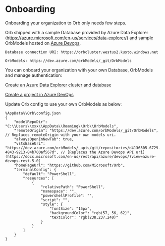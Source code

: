 # Onboarding
Onboarding your organization to Orb only needs few steps.

Orb shipped with a sample Database provided by Azure Data Explorer (https://azure.microsoft.com/en-us/services/data-explorer/) and sample OrbModels hosted on [Azure Devops](https://azure.microsoft.com/en-us/services/devops/).

	Database connection URI: https://orbcluster.westus2.kusto.windows.net

	OrbModels: https://dev.azure.com/orbModels/_git/OrbModels

You can onboard your organization with your own Database, OrbModels and manage authentication:

[Create an Azure Data Explorer cluster and database](https://docs.microsoft.com/en-us/azure/data-explorer/create-cluster-database-portal)

[Create a project in Azure DevOps](https://docs.microsoft.com/en-us/azure/devops/organizations/projects/create-project?view=azure-devops)

Update Orb config to use your own OrbModels as below:
```
%AppData%\Orb\config.json
{
	"modelRepoDir": "C:\\Users\\xxx\\AppData\\Roaming\\Orb\\OrbModels",
	"remoteOrigin": "https://dev.azure.com/orbModels/_git/OrbModels", // Replaces remoteOrigin with your own models uri.
	"alwaysOpenInNewTab": true,
	"vstsBaseUri": "https://dev.azure.com/orbModels/_apis/git/repositories/d4136505-6729-4843-9213-84b700af567d", // [Replaces the Azure Devops API uri](https://docs.microsoft.com/en-us/rest/api/azure/devops/?view=azure-devops-rest-5.0)
	"homePageUrl": "https://github.com/Microsoft/Orb",
	"terminalConfig": {
		"default": "PowerShell",
		"resources": [
			{
				"relativePath": "PowerShell",
				"namespace": "",
				"powershellProfile": "",
				"script": "",
				"style": {
					"fontSize": "15px",
					"backgroundColor": "rgb(57, 56, 62)",
					"textColor": "rgb(238,237,240)"
				}
			}
		]
	}
}
```
